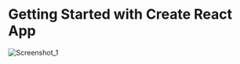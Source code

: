 # Getting Started with Create React App

![Screenshot_1](https://user-images.githubusercontent.com/114251468/218465901-16d41fe6-9ac9-46d1-9d58-ea4df6a4dbc5.png)
